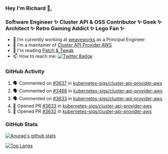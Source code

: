 ### Hey I'm Richard 👋, 

<h3 align="left">Software Engineer ✨ Cluster API & OSS Contributor ✨ Geek ✨ Architect ✨ Retro Gaming Addict ✨ Lego Fan ✨</h3>

- 🔭 I’m currently working at [weaveworks](https://github.com/weaveworks) as a Principal Engineer
- 👯 I’m a maintainer of [Cluster API Provider AWS](https://github.com/kubernetes-sigs/cluster-api-provider-aws)
- 💬 I'm reading [Patch & Tweak](https://bjooks.com/products/patch-tweak-exploring-modular-synthesis)
- 📫 How to reach me: [![Twitter Badge](https://img.shields.io/badge/-@fruit_case-00acee?style=flat&logo=Twitter&logoColor=white)](https://twitter.com/intent/follow?screen_name=fruit_case "Follow on Twitter")

### GitHub Activity 

<!--START_SECTION:activity-->
1. 🗣 Commented on [#3637](https://github.com/kubernetes-sigs/cluster-api-provider-aws/issues/3637) in [kubernetes-sigs/cluster-api-provider-aws](https://github.com/kubernetes-sigs/cluster-api-provider-aws)
2. 🗣 Commented on [#3468](https://github.com/kubernetes-sigs/cluster-api-provider-aws/issues/3468) in [kubernetes-sigs/cluster-api-provider-aws](https://github.com/kubernetes-sigs/cluster-api-provider-aws)
3. 🗣 Commented on [#3633](https://github.com/kubernetes-sigs/cluster-api-provider-aws/issues/3633) in [kubernetes-sigs/cluster-api-provider-aws](https://github.com/kubernetes-sigs/cluster-api-provider-aws)
4. 💪 Opened PR [#3633](https://github.com/kubernetes-sigs/cluster-api-provider-aws/pull/3633) in [kubernetes-sigs/cluster-api-provider-aws](https://github.com/kubernetes-sigs/cluster-api-provider-aws)
5. 💪 Opened PR [#3632](https://github.com/kubernetes-sigs/cluster-api-provider-aws/pull/3632) in [kubernetes-sigs/cluster-api-provider-aws](https://github.com/kubernetes-sigs/cluster-api-provider-aws)
<!--END_SECTION:activity-->

### GitHub Stats

[![Anurag's github stats](https://github-readme-stats.vercel.app/api?username=richardcase&count_private=true&show_icons=true)](https://github.com/anuraghazra/github-readme-stats)

[![Top Langs](https://github-readme-stats.vercel.app/api/top-langs/?username=richardcase&hide=html&layout=compact)](https://github.com/anuraghazra/github-readme-stats)
